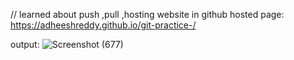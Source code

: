 // learned about push ,pull ,hosting website in github
hosted page:
https://adheeshreddy.github.io/git-practice-/

output:
![Screenshot (677)](https://github.com/adheeshreddy/git-practice-/assets/117195347/0bd3ea45-bc52-4c18-abea-c8c6d3627982)


